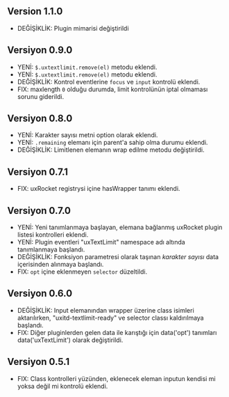 ## Version 1.1.0
- DEĞİŞİKLİK: Plugin mimarisi değiştirildi

## Versiyon 0.9.0
- YENİ: `$.uxtextlimit.remove(el)` metodu eklendi.
- YENİ: `$.uxtextlimit.remove(el)` metodu eklendi.
- DEĞİŞİKLİK: Kontrol eventlerine `focus` ve `input` kontrolü eklendi.
- FIX: maxlength `0` olduğu durumda, limit kontrolünün iptal olmaması sorunu giderildi.


## Versiyon 0.8.0
- YENİ: Karakter sayısı metni option olarak eklendi.
- YENİ: `.remaining` elemanı için parent'a sahip olma durumu eklendi.
- DEĞİŞİKLİK: Limitlenen elemanın wrap edilme metodu değiştirildi.

## Versiyon 0.7.1
- FIX: uxRocket registrysi içine hasWrapper tanımı eklendi.

## Versiyon 0.7.0
- YENİ: Yeni tanımlanmaya başlayan, elemana bağlanmış uxRocket plugin listesi kontrolleri eklendi.
- YENİ: Plugin eventleri "uxTextLimit" namespace adı altında tanımlanmaya başlandı.
- DEĞİŞİKLİK: Fonksiyon parametresi olarak taşınan _karakter sayısı_ data içerisinden alınmaya başlandı.
- FIX: `opt` içine eklenmeyen `selector` düzeltildi.

## Versiyon 0.6.0
- DEĞİŞİKLİK: Input elemanından wrapper üzerine class isimleri aktarılırken, "uxitd-textlimit-ready" ve selector classı kaldırılmaya başlandı. 
- FIX: Diğer pluginlerden gelen data ile karıştığı için data('opt') tanımları data('uxTextLimit') olarak değiştirildi.

## Versiyon 0.5.1
- FIX: Class kontrolleri yüzünden, eklenecek eleman inputun kendisi mi yoksa değil mi kontrolü eklendi.